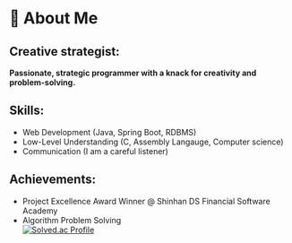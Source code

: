 
# 🐬 About Me 
## **Creative strategist:** 

**Passionate, strategic programmer with a knack for creativity and problem-solving.** 


## Skills:
- Web Development (Java, Spring Boot, RDBMS)
- Low-Level Understanding (C, Assembly Langauge, Computer science)
- Communication (I am a careful listener)

## Achievements:
- Project Excellence Award Winner @ Shinhan DS Financial Software Academy
- Algorithm Problem Solving <br>[![Solved.ac Profile](http://mazassumnida.wtf/api/v2/generate_badge?boj=sgroh0411)](https://solved.ac/sgroh0411/)
  
